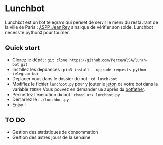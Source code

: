 # Lunchbot

Lunchbot est un bot telegram qui permet de servir le menu du restaurant de la ville de Paris : [ASPP Jean Rey](http://www.aspp.fr/restaurants/28) ainsi que de vérifier son solde. Lunchbot nécessite python3 pour tourner.

## Quick start

* Clonez le dépôt : `git clone https://github.com/PercevalSA/lunch-bot.git`
* Installez les dépdances : `pip3 install --upgrade requests python-telegram-bot`
* Déplacer vous dans le dossier du bot : `cd lunch-bot`
* Modifiez le fichier `lunchbot.py` pour y jouter le [jeton](https://core.telegram.org/bots/api#authorizing-your-bot) de votre bot dans la variable `TOKEN`. Vous pouvez en demander un auprès du [botfather](http://telegram.me/botfather).
* Permettez l'execution du bot : `chmod u+x lunchbot.py`
* Démarrez le : `./lunchbot.py`
* Enjoy !

## TO DO

* Gestion des statistiques de consommation
* Gestion des autres jours de la semaine
